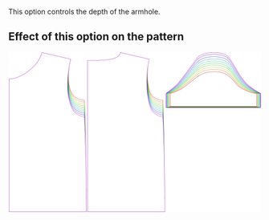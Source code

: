 
This option controls the depth of the armhole.


## Effect of this option on the pattern
![This image shows the effect of this option by superimposing several variants that have a different value for this option](teagan_armholedepthfactor_sample.svg "Effect of this option on the pattern")
